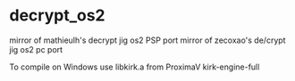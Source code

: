 # decrypt_os2
mirror of mathieulh's decrypt jig os2 PSP port
mirror of zecoxao's de/crypt jig os2 pc port

To compile on Windows use libkirk.a from ProximaV kirk-engine-full
